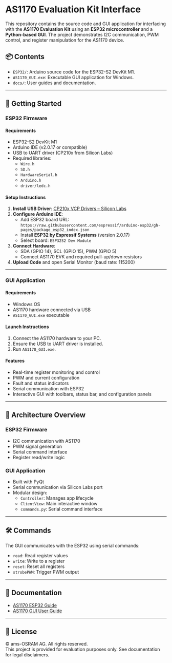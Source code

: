 
# AS1170 Evaluation Kit Interface

This repository contains the source code and GUI application for interfacing with the **AS1170 Evaluation Kit** using an **ESP32 microcontroller** and a **Python-based GUI**. The project demonstrates I2C communication, PWM control, and register manipulation for the AS1170 device.

## 📦 Contents

- `ESP32/`: Arduino source code for the ESP32-S2 DevKit M1.
- `AS1170_GUI.exe`: Executable GUI application for Windows.
- `docs/`: User guides and documentation.

---

## 🚀 Getting Started

### ESP32 Firmware

#### Requirements

- ESP32-S2 DevKit M1
- Arduino IDE (v2.0.17 or compatible)
- USB to UART driver (CP210x from Silicon Labs)
- Required libraries:
  - `Wire.h`
  - `SD.h`
  - `HardwareSerial.h`
  - `Arduino.h`
  - `driver/ledc.h`

#### Setup Instructions

1. **Install USB Driver**: [CP210x VCP Drivers – Silicon Labs](https://www.silabs.com/developers/usb-to-uart-bridge-vcp-drivers)
2. **Configure Arduino IDE**:
   - Add ESP32 board URL:  
     `https://raw.githubusercontent.com/espressif/arduino-esp32/gh-pages/package_esp32_index.json`
   - Install **ESP32 by Espressif Systems** (version 2.0.17)
   - Select board: `ESP32S2 Dev Module`
3. **Connect Hardware**:
   - SDA (GPIO 14), SCL (GPIO 15), PWM (GPIO 5)
   - Connect AS1170 EVK and required pull-up/down resistors
4. **Upload Code** and open Serial Monitor (baud rate: 115200)

---

### GUI Application

#### Requirements

- Windows OS
- AS1170 hardware connected via USB
- `AS1170_GUI.exe` executable

#### Launch Instructions

1. Connect the AS1170 hardware to your PC.
2. Ensure the USB to UART driver is installed.
3. Run `AS1170_GUI.exe`.

#### Features

- Real-time register monitoring and control
- PWM and current configuration
- Fault and status indicators
- Serial communication with ESP32
- Interactive GUI with toolbars, status bar, and configuration panels

---

## 🧠 Architecture Overview

### ESP32 Firmware

- I2C communication with AS1170
- PWM signal generation
- Serial command interface
- Register read/write logic

### GUI Application

- Built with PyQt
- Serial communication via Silicon Labs port
- Modular design:
  - `Controller`: Manages app lifecycle
  - `ClientView`: Main interactive window
  - `commands.py`: Serial command interface

---

## 🛠 Commands

The GUI communicates with the ESP32 using serial commands:

- `read`: Read register values
- `write`: Write to a register
- `reset`: Reset all registers
- `strobePWM`: Trigger PWM output

---

## 📄 Documentation

- [AS1170 ESP32 Guide](docs/AS1170%20ESP32.pdf)
- [AS1170 GUI User Guide](docs/AS1170%20GUI%20UserGuide.pdf)

---

## 🧾 License

© ams-OSRAM AG. All rights reserved.  
This project is provided for evaluation purposes only. See documentation for legal disclaimers.
